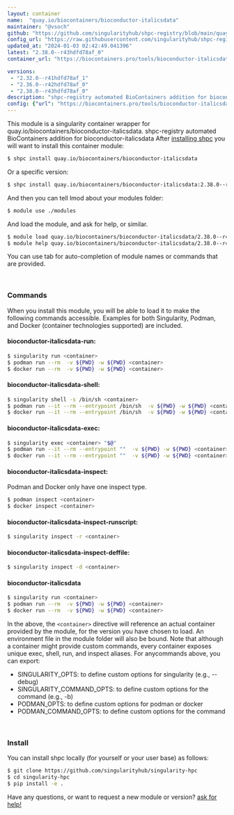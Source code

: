 ```yaml
---
layout: container
name:  "quay.io/biocontainers/bioconductor-italicsdata"
maintainer: "@vsoch"
github: "https://github.com/singularityhub/shpc-registry/blob/main/quay.io/biocontainers/bioconductor-italicsdata/container.yaml"
config_url: "https://raw.githubusercontent.com/singularityhub/shpc-registry/main/quay.io/biocontainers/bioconductor-italicsdata/container.yaml"
updated_at: "2024-01-03 02:42:49.041396"
latest: "2.38.0--r43hdfd78af_0"
container_url: "https://biocontainers.pro/tools/bioconductor-italicsdata"

versions:
 - "2.32.0--r41hdfd78af_1"
 - "2.36.0--r42hdfd78af_0"
 - "2.38.0--r43hdfd78af_0"
description: "shpc-registry automated BioContainers addition for bioconductor-italicsdata"
config: {"url": "https://biocontainers.pro/tools/bioconductor-italicsdata", "maintainer": "@vsoch", "description": "shpc-registry automated BioContainers addition for bioconductor-italicsdata", "latest": {"2.38.0--r43hdfd78af_0": "sha256:2c60e308d7a07b7fd3e8d15c3a5fd1e309d42fd2454df8c4cd354ca869091b06"}, "tags": {"2.32.0--r41hdfd78af_1": "sha256:3e980c35c846274dad61dab2ce3dc8557ac34d053e70ae9fd2343eb25a0469cb", "2.36.0--r42hdfd78af_0": "sha256:ce574f2034def617207ced60a91ad200e85cf90221cc2d6dda492c6900c8b34b", "2.38.0--r43hdfd78af_0": "sha256:2c60e308d7a07b7fd3e8d15c3a5fd1e309d42fd2454df8c4cd354ca869091b06"}, "docker": "quay.io/biocontainers/bioconductor-italicsdata"}
---
```


This module is a singularity container wrapper for quay.io/biocontainers/bioconductor-italicsdata.
shpc-registry automated BioContainers addition for bioconductor-italicsdata
After [installing shpc](#install) you will want to install this container module:


```bash
$ shpc install quay.io/biocontainers/bioconductor-italicsdata
```

Or a specific version:

```bash
$ shpc install quay.io/biocontainers/bioconductor-italicsdata:2.38.0--r43hdfd78af_0
```

And then you can tell lmod about your modules folder:

```bash
$ module use ./modules
```

And load the module, and ask for help, or similar.

```bash
$ module load quay.io/biocontainers/bioconductor-italicsdata/2.38.0--r43hdfd78af_0
$ module help quay.io/biocontainers/bioconductor-italicsdata/2.38.0--r43hdfd78af_0
```

You can use tab for auto-completion of module names or commands that are provided.

<br>

### Commands

When you install this module, you will be able to load it to make the following commands accessible.
Examples for both Singularity, Podman, and Docker (container technologies supported) are included.

#### bioconductor-italicsdata-run:

```bash
$ singularity run <container>
$ podman run --rm  -v ${PWD} -w ${PWD} <container>
$ docker run --rm  -v ${PWD} -w ${PWD} <container>
```

#### bioconductor-italicsdata-shell:

```bash
$ singularity shell -s /bin/sh <container>
$ podman run --it --rm --entrypoint /bin/sh  -v ${PWD} -w ${PWD} <container>
$ docker run --it --rm --entrypoint /bin/sh  -v ${PWD} -w ${PWD} <container>
```

#### bioconductor-italicsdata-exec:

```bash
$ singularity exec <container> "$@"
$ podman run --it --rm --entrypoint ""  -v ${PWD} -w ${PWD} <container> "$@"
$ docker run --it --rm --entrypoint ""  -v ${PWD} -w ${PWD} <container> "$@"
```

#### bioconductor-italicsdata-inspect:

Podman and Docker only have one inspect type.

```bash
$ podman inspect <container>
$ docker inspect <container>
```

#### bioconductor-italicsdata-inspect-runscript:

```bash
$ singularity inspect -r <container>
```

#### bioconductor-italicsdata-inspect-deffile:

```bash
$ singularity inspect -d <container>
```



#### bioconductor-italicsdata

```bash
$ singularity run <container>
$ podman run --rm  -v ${PWD} -w ${PWD} <container>
$ docker run --rm  -v ${PWD} -w ${PWD} <container>
```


In the above, the `<container>` directive will reference an actual container provided
by the module, for the version you have chosen to load. An environment file in the
module folder will also be bound. Note that although a container
might provide custom commands, every container exposes unique exec, shell, run, and
inspect aliases. For anycommands above, you can export:

 - SINGULARITY_OPTS: to define custom options for singularity (e.g., --debug)
 - SINGULARITY_COMMAND_OPTS: to define custom options for the command (e.g., -b)
 - PODMAN_OPTS: to define custom options for podman or docker
 - PODMAN_COMMAND_OPTS: to define custom options for the command

<br>

### Install

You can install shpc locally (for yourself or your user base) as follows:

```bash
$ git clone https://github.com/singularityhub/singularity-hpc
$ cd singularity-hpc
$ pip install -e .
```

Have any questions, or want to request a new module or version? [ask for help!](https://github.com/singularityhub/singularity-hpc/issues)